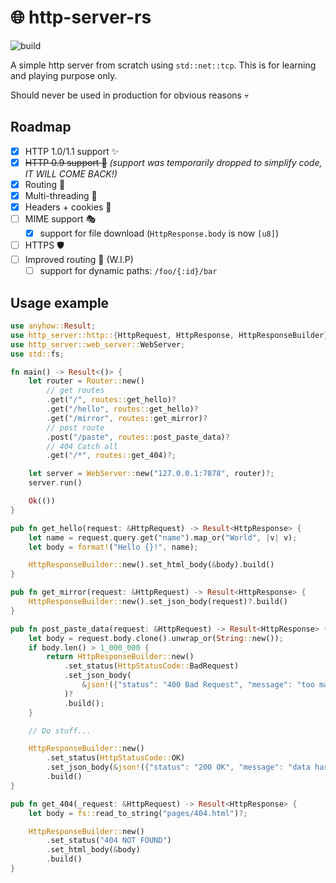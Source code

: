 # 🌐 http-server-rs

![build](https://github.com/coko7/http-server-rs/actions/workflows/rust.yml/badge.svg)

A simple http server from scratch using `std::net::tcp`.
This is for learning and playing purpose only.

Should never be used in production for obvious reasons 💀

## Roadmap

- [x] HTTP 1.0/1.1 support ✨
- [x] ~~HTTP 0.9 support 👴~~ *(support was temporarily dropped to simplify code, IT WILL COME BACK!)*
- [x] Routing 🚆
- [x] Multi-threading 🤹
- [x] Headers + cookies 🍪
- [ ] MIME support 🎭
    - [x] support for file download (`HttpResponse.body` is now `[u8]`)
- [ ] HTTPS 🛡️
- [ ] Improved routing 🚄 (W.I.P)
    - [ ] support for dynamic paths: `/foo/{:id}/bar`

## Usage example

```rs
use anyhow::Result;
use http_server::http::{HttpRequest, HttpResponse, HttpResponseBuilder};
use http_server::web_server::WebServer;
use std::fs;

fn main() -> Result<()> {
    let router = Router::new()
        // get routes
        .get("/", routes::get_hello)?
        .get("/hello", routes::get_hello)?
        .get("/mirror", routes::get_mirror)?
        // post route
        .post("/paste", routes::post_paste_data)?
        // 404 Catch all
        .get("/*", routes::get_404)?;

    let server = WebServer::new("127.0.0.1:7878", router)?;
    server.run()

    Ok(())
}

pub fn get_hello(request: &HttpRequest) -> Result<HttpResponse> {
    let name = request.query.get("name").map_or("World", |v| v);
    let body = format!("Hello {}!", name);

    HttpResponseBuilder::new().set_html_body(&body).build()
}

pub fn get_mirror(request: &HttpRequest) -> Result<HttpResponse> {
    HttpResponseBuilder::new().set_json_body(request)?.build()
}

pub fn post_paste_data(request: &HttpRequest) -> Result<HttpResponse> {
    let body = request.body.clone().unwrap_or(String::new());
    if body.len() > 1_000_000 {
        return HttpResponseBuilder::new()
            .set_status(HttpStatusCode::BadRequest)
            .set_json_body(
                &json!({"status": "400 Bad Request", "message": "too many characters!"}),
            )?
            .build();
    }

    // Do stuff...

    HttpResponseBuilder::new()
        .set_status(HttpStatusCode::OK)
        .set_json_body(&json!({"status": "200 OK", "message": "data has been saved"}))?
        .build()
}

pub fn get_404(_request: &HttpRequest) -> Result<HttpResponse> {
    let body = fs::read_to_string("pages/404.html")?;

    HttpResponseBuilder::new()
        .set_status("404 NOT FOUND")
        .set_html_body(&body)
        .build()
}
```
